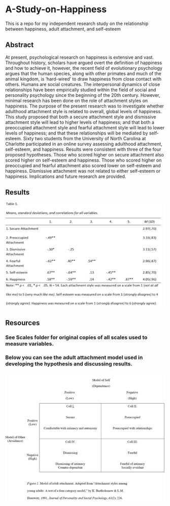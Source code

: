 # A-Study-on-Happiness
This is a repo for my independent research study on the relationship between happiness, adult attachment, and self-esteem

## Abstract

At present, psychological research on happiness is extensive and vast. Throughout history, scholars have argued overt the definition of happiness and how to achieve it, however,  the recent field of evolutionary psychology argues that the human species, along with other primates and much of the animal kingdom, is ‘hard-wired’ to draw happiness from close contact with others. Humans are social creatures. The interpersonal dynamics of close relationships have been empirically studied within the field of social and personality psychology since the beginning of the 20th century. However, minimal research has been done on the role of attachment styles on happiness. The purpose of the present research was to investigate whether adulthood attachment style is related to overall, global levels of happiness. This study proposed that both a secure attachment style and dismissive attachment style will lead to higher levels of happiness; and that both a preoccupied attachment style and fearful attachment style will lead to lower levels of happiness; and that these relationships will be mediated by self-esteem. Sixty two students from the University of North Carolina at Charlotte participated in an online survey assessing adulthood attachment, self-esteem, and happiness. Results were consistent with three of the four proposed hypotheses. Those who scored higher on secure attachment also scored higher on self-esteem and happiness. Those who scored higher on preoccupied and fearful attachment also scored lower on self-esteem and happiness. Dismissive attachment was not related to either self-esteem or happiness. Implications and future research are provided. 

## Results

<img src="Images/Correlation_Matrix.jpg">

## Resources
### See Scales folder for original copies of all scales used to measure variables.
### Below you can see the adult attachment model used in developing the hypothesis and discussing results.
<img src="Images/Adult_Attachment_Model.jpg">
